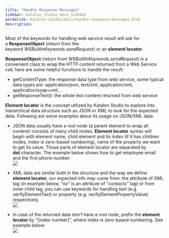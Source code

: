 ```yaml
---
title: "Handle Response Messages" 
sidebar: katalon_studio_docs_sidebar
permalink: katalon-studio/docs/handle-response-messages.html 
description: 
---
```

Most of the keywords for handling web service result will ask for a **ResponseObject** (return from the keyword _WSBuiltInKeywords.sendRequest_) or an **element locator**.

**ResponseObject** (return from _WSBuiltInKeywords.sendRequest_) is a convenient class to wrap the HTTP content returned from a Web Service call, here are some helpful functions to handle the result:

*   getContentType: the response data type from web service, some typical data types are: application/json, text/xml, application/xml, application/soap+xml…
*   getResponseText(): the whole text content returned from web service

**Element locator** is the concept utilized by Katalon Studio to explore into hierarchical data structure such as JSON or XML to look for the expected data. Following are some examples about its usage on JSON/XML data.

*   JSON data usually have a root node (a parent element to wrap all content) consists of many child nodes. **Element locator** syntax will begin with element name, child element and its index (if it has children nodes, index is zero-based numbering), name of the property we want to get its value. Those parts of element locator are separated by **dot** character. The example below shows how to get employee email and the first phone number:  
    ![](../../images/katalon-studio/docs/handle-response-messages/1.png)

*   XML data are similar both in the structure and the way we define **element locator**, our expected info may come from: the attribute of XML tag (in example below, “_no”_ is an attribute of “_contacts”_ tag) or from inner child tag, you can use keywords for handling text (e.g. verifyElementText) or property (e.g. verifyElementPropertyValue) respectively.  
    ![](../../images/katalon-studio/docs/handle-response-messages/2.png)

*   In case of the returned data don’t have a root node, prefix the **element locator** by “\[index number\]”, where index is zero-based numbering. See example below:  
    ![](../../images/katalon-studio/docs/handle-response-messages/3.png)